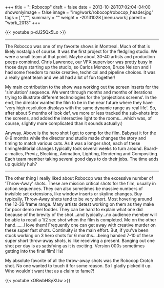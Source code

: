 +++
title = ": Robocop"
draft = false
date = 2013-10-28T07:02:04-04:00
showonlyimage = false
image = "img/work/robocop/robocop_header.jpg"
tags = ["",""]
summary = ""
weight = -20131028
[menu.work]
parent = "work_2013"
+++


{{< youtube p-dJ25Qx5Lo >}}

---


The Robocop was one of my favorite shows in Montreal. Much of that is likely nostalgia of course. It was the first project for the fledgling studio. We were a small team at that point. Maybe about 30-40 artists and production peeps combined. Chris Lawrence, our VFX supervisor was pretty busy in those days starting up the studio, so Carlos Monzon, Bruce Nelson and I had some freedom to make creative, technical and pipeline choices. It was a really great team and we all had a lot of fun together!

My main contribution to the show was working out the screen inserts for the 'simulation' sequence. We went through months and months of iterations trying to illustrate different technologies for the 'projections screens'. In the end, the director wanted the film to be in the near future where they have 'very high resolution displays with the same dynamic range as real life'. So, after about 5 months of look def, we more or less tracked the sub-shots into the screens, and added the interactive light to the rooms....which was, of course, slightly more complicated than it sounds actually:)

Anyway. Above is the hero shot I got to comp for the film. Babysat it for the 8-9 months while the director and studio made changes the story and timing to match various cuts. As it was a longer shot, each of these timing/editorial changes typically took several weeks to turn around. Board-a-matics, Previz, Blocking, Animation, Lighting, Rendering and Compositing. Each team member taking several good days to do their jobs. The time adds up quickly huh?

---

The other thing I really liked about Robocop was the excessive number of 'Throw-Away' shots. These are mission critical shots for the film, usually in action sequences. They can also sometimes be massive numbers of invisible set extensions, like window inserts or skyline changes. Buy typically, Throw-Away shots tend to be very short. Most hovering around the 12-36 frame range. Many artists detest working on them as they make for poor demo reel fodder. They can be hard to explain what one did because of the brevity of the shot...and typically...no audience member will be able to recall a 1/2 sec shot when the film is completed. Me on the other hand.......I love them! Frequently one can get away with creative murder on these super fast shots. Continuity is the main effort. But, if you've been stuck working on 3 hero shots for 6 months....being handed 7-10 of these super short throw-away shots, is like receiving a present. Banging out one shot per day is as satisfying as it is exciting. Version 000s sometimes getting into the final film! Ha!

My absolute favorite of all the throw-away shots was the Robocop Crotch shot. No one wanted to touch it for some reason. So I gladly picked it up. Who wouldn't want that as a claim to fame?!

{{< youtube xOBwbH8yXUw >}}
